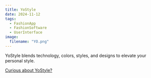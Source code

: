 ```yaml
---
title: YoStyle
date: 2024-11-12
tags:
  - FashionApp
  - FashionSoftware
  - UserInterface
image:
  filename: "YO.png"
---
```


YoStyle blends technology, colors, styles, and designs to elevate your personal style.

[Curious about YoStyle?](https://drive.google.com/file/d/1FHNFjVlQbxWXCFU_YAy-jSUXlq_0k54f/view)

<!--more-->
